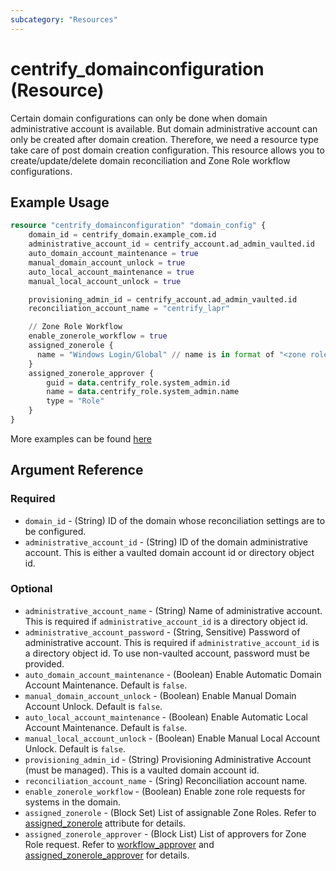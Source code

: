 ```yaml
---
subcategory: "Resources"
---
```


# centrify_domainconfiguration (Resource)

Certain domain configurations can only be done when domain administrative account is available. But domain administrative account can only be created after domain creation. Therefore, we need a resource type take care of post domain creation configuration.
This resource allows you to create/update/delete domain reconciliation and Zone Role workflow configurations.

## Example Usage

```terraform
resource "centrify_domainconfiguration" "domain_config" {
    domain_id = centrify_domain.example_com.id
    administrative_account_id = centrify_account.ad_admin_vaulted.id
    auto_domain_account_maintenance = true
    manual_domain_account_unlock = true
    auto_local_account_maintenance = true
    manual_local_account_unlock = true

    provisioning_admin_id = centrify_account.ad_admin_vaulted.id
    reconciliation_account_name = "centrify_lapr"

    // Zone Role Workflow
    enable_zonerole_workflow = true
    assigned_zonerole {
      name = "Windows Login/Global" // name is in format of "<zone role name>/<zone name>"
    }
    assigned_zonerole_approver {
        guid = data.centrify_role.system_admin.id
        name = data.centrify_role.system_admin.name
        type = "Role"
    }
}
```

More examples can be found [here](https://github.com/marcozj/terraform-provider-centrify/tree/main/examples/centrify_domainconfiguratoin)

## Argument Reference

### Required

- `domain_id` - (String) ID of the domain whose reconciliation settings are to be configured.
- `administrative_account_id` - (String) ID of the domain administrative account. This is either a vaulted domain account id or directory object id.

### Optional

- `administrative_account_name` - (String) Name of administrative account. This is required if `administrative_account_id` is a directory object id.
- `administrative_account_password` - (String, Sensitive) Password of administrative account. This is required if `administrative_account_id` is a directory object id. To use non-vaulted account, password must be provided.
- `auto_domain_account_maintenance` - (Boolean) Enable Automatic Domain Account Maintenance. Default is `false`.
- `manual_domain_account_unlock` - (Boolean) Enable Manual Domain Account Unlock. Default is `false`.
- `auto_local_account_maintenance` - (Boolean) Enable Automatic Local Account Maintenance. Default is `false`.
- `manual_local_account_unlock` - (Boolean) Enable Manual Local Account Unlock. Default is `false`.
- `provisioning_admin_id` - (String) Provisioning Administrative Account (must be managed). This is a vaulted domain account id.
- `reconciliation_account_name` - (Sring) Reconciliation account name.
- `enable_zonerole_workflow` - (Boolean) Enable zone role requests for systems in the domain.
- `assigned_zonerole` - (Block Set) List of assignable Zone Roles. Refer to [assigned_zonerole](./attribute_assigned_zonerole.md) attribute for details.
- `assigned_zonerole_approver` - (Block List) List of approvers for Zone Role request. Refer to [workflow_approver](./attribute_workflow_approver.md) and [assigned_zonerole_approver](./attribute_assigned_zonerole.md) for details.
